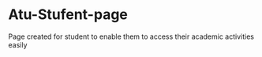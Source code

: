 # Atu-Stufent-page
Page created for student to enable them to access their academic  activities easily
